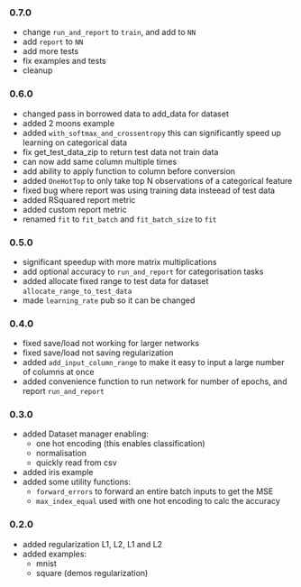 ### 0.7.0
- change `run_and_report` to `train`, and add to `NN`
- add `report` to `NN`
- add more tests
- fix examples and tests
- cleanup

### 0.6.0
- changed pass in borrowed data to add_data for dataset
- added 2 moons example
- added `with_softmax_and_crossentropy` this can significantly speed up learning on categorical data
- fix get_test_data_zip to return test data not train data
- can now add same column multiple times
- add ability to apply function to column before conversion
- added `OneHotTop` to only take top N observations of a categorical feature
- fixed bug where report was using training data insteead of test data
- added RSquared report metric
- added custom report metric
- renamed `fit` to `fit_batch` and `fit_batch_size` to `fit`
### 0.5.0
- significant speedup with more matrix multiplications
- add optional accuracy to `run_and_report` for categorisation tasks
- added allocate fixed range to test data for dataset `allocate_range_to_test_data`
- made `learning_rate` pub so it can be changed 

### 0.4.0
- fixed save/load not working for larger networks
- fixed save/load not saving regularization
- added `add_input_column_range` to make it easy to input a large number of columns at once
- added convenience function to run network for number of epochs, and report `run_and_report`

### 0.3.0
- added Dataset manager enabling:
    - one hot encoding (this enables classification)
    - normalisation
    - quickly read from csv
- added iris example
- added some utility functions:
    - `forward_errors` to forward an entire batch inputs to get the MSE
    - `max_index_equal` used with one hot encoding to calc the accuracy

### 0.2.0
- added regularization L1, L2, L1 and L2
- added examples:
    - mnist 
    - square (demos regularization)